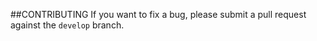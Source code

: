 ##CONTRIBUTING
If you want to fix a bug, please submit a pull request against the `develop` branch.
